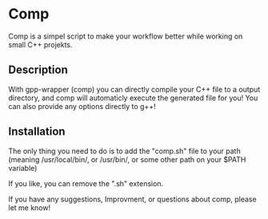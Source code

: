 # Comp

Comp is a simpel script to make your workflow better while working on small C++ projekts.

## Description

With gpp-wrapper (comp) you can directly compile your C++ file to a output directory, 
and comp will automaticly execute the generated file for you!
You can also provide any options directly to g++!

## Installation

The only thing you need to do is to add the "comp.sh" file to your path 
(meaning /usr/local/bin/, or /usr/bin/, or some other path on your $PATH variable)

If you like, you can remove the ".sh" extension.

If you have any suggestions, Improvment, or questions about comp, please let me know!

